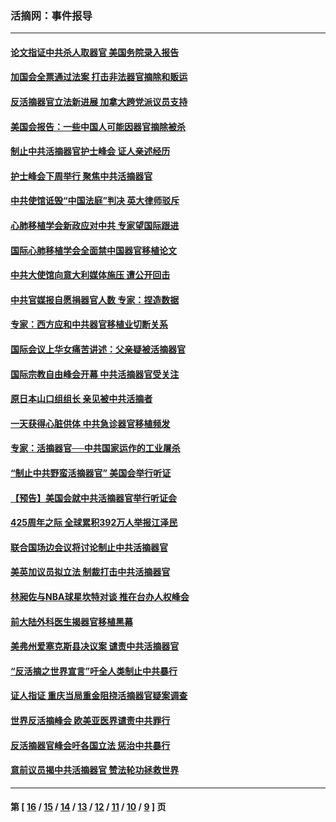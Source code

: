 ### 活摘网：事件报导
---
#### [论文指证中共杀人取器官 美国务院录入报告](../../pages/nf5877/n13999890.md?05270430) 
#### [加国会全票通过法案 打击非法器官摘除和贩运](../../pages/nf5877/n13884924.md?05270430) 
#### [反活摘器官立法新进展 加拿大跨党派议员支持](../../pages/nf5877/n13876061.md?05270430) 
#### [美国会报告：一些中国人可能因器官摘除被杀](../../pages/nf5877/n13867964.md?05270430) 
#### [制止中共活摘器官护士峰会 证人亲述经历](../../pages/nf5877/n13859007.md?05270430) 
#### [护士峰会下周举行 聚焦中共活摘器官](../../pages/nf5877/n13855418.md?05270430) 
#### [中共使馆诋毁“中国法庭”判决 英大律师驳斥](../../pages/nf5877/n13833945.md?05270430) 
#### [心肺移植学会新政应对中共 专家望国际跟进](../../pages/nf5877/n13829043.md?05270430) 
#### [国际心肺移植学会全面禁中国器官移植论文](../../pages/nf5877/n13827785.md?05270430) 
#### [中共大使馆向意大利媒体施压 遭公开回击](../../pages/nf5877/n13826038.md?05270430) 
#### [中共官媒报自愿捐器官人数 专家：捏造数据](../../pages/nf5877/n13814130.md?05270430) 
#### [专家：西方应和中共器官移植业切断关系](../../pages/nf5877/n13772828.md?05270430) 
#### [国际会议上华女痛苦讲述：父亲疑被活摘器官](../../pages/nf5877/n13771583.md?05270430) 
#### [国际宗教自由峰会开幕 中共活摘器官受关注](../../pages/nf5877/n13769995.md?05270430) 
#### [原日本山口组组长 亲见被中共活摘者](../../pages/nf5877/n13767360.md?05270430) 
#### [一天获得心脏供体 中共急诊器官移植频发](../../pages/nf5877/n13764689.md?05270430) 
#### [专家：活摘器官──中共国家运作的工业屠杀](../../pages/nf5877/n13761178.md?05270430) 
#### [“制止中共野蛮活摘器官” 美国会举行听证](../../pages/nf5877/n13735831.md?05270430) 
#### [【预告】美国会就中共活摘器官举行听证会](../../pages/nf5877/n13732843.md?05270430) 
#### [425周年之际 全球累积392万人举报江泽民](../../pages/nf5877/n13719232.md?05270430) 
#### [联合国场边会议将讨论制止中共活摘器官](../../pages/nf5877/n13656361.md?05270430) 
#### [美英加议员拟立法 制裁打击中共活摘器官](../../pages/nf5877/n13430251.md?05270430) 
#### [林昶佐与NBA球星坎特对谈 推在台办人权峰会](../../pages/nf5877/n13414467.md?05270430) 
#### [前大陆外科医生揭器官移植黑幕](../../pages/nf5877/n13401416.md?05270430) 
#### [美弗州爱塞克斯县决议案 谴责中共活摘器官](../../pages/nf5877/n13320919.md?05270430) 
#### [“反活摘之世界宣言”吁全人类制止中共暴行](../../pages/nf5877/n13259730.md?05270430) 
#### [证人指证 重庆当局重金阻挠活摘器官疑案调查](../../pages/nf5877/n13259127.md?05270430) 
#### [世界反活摘峰会 欧美亚医界谴责中共罪行](../../pages/nf5877/n13253550.md?05270430) 
#### [反活摘器官峰会吁各国立法 惩治中共暴行](../../pages/nf5877/n13245052.md?05270430) 
#### [意前议员揭中共活摘器官 赞法轮功拯救世界](../../pages/nf5877/n13203445.md?05270430) 

---
#### 第 [ [16](./16.md?05270430) / [15](./15.md?05270430) / [14](./14.md?05270430) / [13](./13.md?05270430) / [12](./12.md?05270430) / [11](./11.md?05270430) / [10](./10.md?05270430) / [9](./9.md?05270430) ] 页
